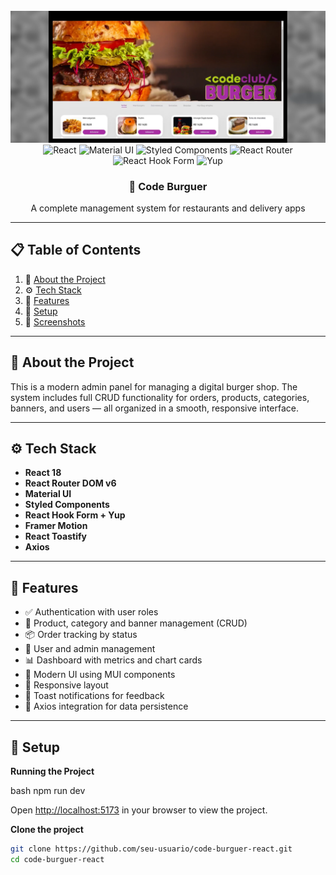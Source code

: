 <div align="center">
  <br />
  <img src="src/assets/foto.png" alt="Project Banner" />
  <br />
  <div>
    <img alt="React" src="https://img.shields.io/badge/React-4c84f3?style=for-the-badge&logo=react&logoColor=white" />
    <img alt="Material UI" src="https://img.shields.io/badge/Material--UI-007FFF?style=for-the-badge&logo=mui&logoColor=white" />
    <img alt="Styled Components" src="https://img.shields.io/badge/styled--components-db7093?style=for-the-badge&logo=styled-components&logoColor=white" />
    <img alt="React Router" src="https://img.shields.io/badge/React_Router-CA4245?style=for-the-badge&logo=react-router&logoColor=white" />
    <img alt="React Hook Form" src="https://img.shields.io/badge/React_Hook_Form-ec5990?style=for-the-badge&logo=reacthookform&logoColor=white" />
    <img alt="Yup" src="https://img.shields.io/badge/Yup-5C2D91?style=for-the-badge&logoColor=white" />
  </div>
  <h3 align="center">🍔 Code Burguer</h3>

  <div align="center">
    A complete management system for restaurants and delivery apps
  </div>
</div>

---

## 📋 Table of Contents

1. 🤖 [About the Project](#about)
2. ⚙️ [Tech Stack](#tech-stack)
3. 🚀 [Features](#features)
4. 🧪 [Setup](#setup)
5. 📸 [Screenshots](#screenshots)

---

## 🤖 <a name="about"></a>About the Project

This is a modern admin panel for managing a digital burger shop. The system includes full CRUD functionality for orders, products, categories, banners, and users — all organized in a smooth, responsive interface.

---

## ⚙️ <a name="tech-stack"></a>Tech Stack

- **React 18**
- **React Router DOM v6**
- **Material UI**
- **Styled Components**
- **React Hook Form + Yup**
- **Framer Motion**
- **React Toastify**
- **Axios**

---

## 🔋 <a name="features"></a>Features

- ✅ Authentication with user roles
- 🍔 Product, category and banner management (CRUD)
- 📦 Order tracking by status
- 👥 User and admin management
- 📊 Dashboard with metrics and chart cards
- 🎨 Modern UI using MUI components
- 📱 Responsive layout
- 🔔 Toast notifications for feedback
- 💾 Axios integration for data persistence

---

## 🤸 <a name="setup"></a>Setup

**Running the Project**

bash
npm run dev

Open [http://localhost:5173](http://localhost:5173/) in your browser to view the project.

**Clone the project**

```bash
git clone https://github.com/seu-usuario/code-burguer-react.git
cd code-burguer-react
```
